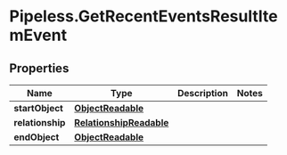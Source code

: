 # Pipeless.GetRecentEventsResultItemEvent

## Properties

Name | Type | Description | Notes
------------ | ------------- | ------------- | -------------
**startObject** | [**ObjectReadable**](ObjectReadable.md) |  | 
**relationship** | [**RelationshipReadable**](RelationshipReadable.md) |  | 
**endObject** | [**ObjectReadable**](ObjectReadable.md) |  | 


